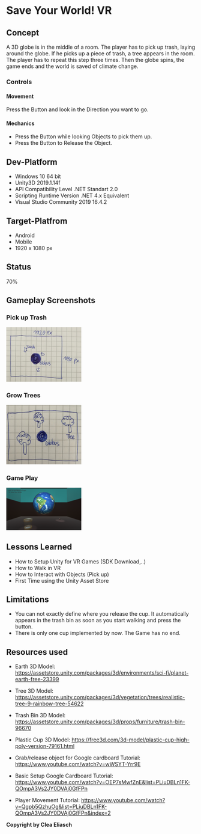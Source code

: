 # Save Your World! VR

## Concept
A 3D globe is in the middle of a room. The player has to pick up trash, laying around the globe. If he picks up a piece of trash, a tree appears in the room. The player has to repeat this step three times. Then the globe spins, the game ends and the world is saved of climate change. 
  
### Controls
#### Movement
Press the Button and look in the Direction you want to go.
#### Mechanics
+ Press the Button while looking Objects to pick them up.
+ Press the Button to Release the Object.

## Dev-Platform
 + Windows 10 64 bit 
 + Unity3D 2019.1.14f
 + API Compatibility Level .NET Standart 2.0
 + Scripting Runtime Version .NET 4.x Equivalent
 + Visual Studio Community 2019 16.4.2
 
## Target-Platfrom
 + Android
 + Mobile
 + 1920 x 1080 px

## Status
70%

## Gameplay Screenshots
### Pick up Trash
<div>
<img src = "./Screenshots/Skizze1.jpg" width = "200">
</div>

### Grow Trees
<div>
<img src = "./Screenshots/Skizze2.jpg" width = "200">
</div>

### Game Play
<div>
<img src = "./Screenshots/GamePlay.PNG" width = "200">
</div>

## Lessons Learned
+ How to Setup Unity for VR Games (SDK Download,..)
+ How to Walk in VR 
+ How to Interact with Objects (Pick up)
+ First Time using the Unity Asset Store

## Limitations
+ You can not exactly define where you release the cup. It automatically appears in the trash bin as soon as you start walking and press the button. 
+ There is only one cup implemented by now. The Game has no end.

## Resources used
+ Earth 3D Model: https://assetstore.unity.com/packages/3d/environments/sci-fi/planet-earth-free-23399
+ Tree 3D Model: https://assetstore.unity.com/packages/3d/vegetation/trees/realistic-tree-9-rainbow-tree-54622
+ Trash Bin 3D Model: https://assetstore.unity.com/packages/3d/props/furniture/trash-bin-96670
+ Plastic Cup 3D Model: https://free3d.com/3d-model/plastic-cup-high-poly-version-79161.html

+ Grab/release object for Google cardboard Tutorial: https://www.youtube.com/watch?v=wWSYT-Yrr9E
+ Basic Setup Google Cardboard Tutorial: https://www.youtube.com/watch?v=OEP7sMwfZnE&list=PLiuDBLn1FK-QOmpA3Vs2JY0DVAj0GfFPn
+ Player Movement Tutorial: https://www.youtube.com/watch?v=Qgpb5QzhuOg&list=PLiuDBLn1FK-QOmpA3Vs2JY0DVAj0GfFPn&index=2

**Copyright by Clea Eliasch**